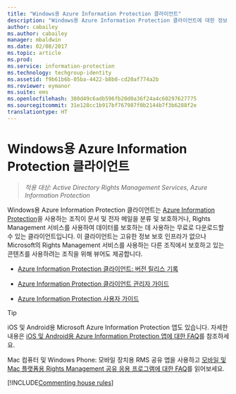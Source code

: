 ```yaml
---
title: "Windows용 Azure Information Protection 클라이언트"
description: "Windows용 Azure Information Protection 클라이언트에 대한 정보 리소스입니다. 무료로 다운로드할 수 있는 이 클라이언트는 문서와 전자 메일을 분류하고 보호하려는 조직을 위한 것입니다."
author: cabailey
ms.author: cabailey
manager: mbaldwin
ms.date: 02/08/2017
ms.topic: article
ms.prod: 
ms.service: information-protection
ms.technology: techgroup-identity
ms.assetid: f9b61b6b-05ba-4422-b8b0-cd20af774a2b
ms.reviewer: eymanor
ms.suite: ems
ms.openlocfilehash: 380d49c6adb596fb20d0a36f24a4c60297627775
ms.sourcegitcommit: 31e128cc1b917bf767987f0b2144b7f3b6288f2e
translationtype: HT
---
```

# <a name="azure-information-protection-client-for-windows"></a>Windows용 Azure Information Protection 클라이언트

>*적용 대상: Active Directory Rights Management Services, Azure Information Protection*

Windows용 Azure Information Protection 클라이언트는 [Azure Information Protection](../understand-explore/what-is-information-protection.md)을 사용하는 조직이 문서 및 전자 메일을 분류 및 보호하거나, Rights Management 서비스를 사용하여 데이터를 보호하는 데 사용하는 무료로 다운로드할 수 있는 클라이언트입니다. 이 클라이언트는 고유한 정보 보호 인프라가 없으나 Microsoft의 Rights Management 서비스를 사용하는 다른 조직에서 보호하고 있는 콘텐츠를 사용하려는 조직을 위해 뷰어도 제공합니다.

- [Azure Information Protection 클라이언트: 버전 릴리스 기록](client-version-release-history.md)

- [Azure Information Protection 클라이언트 관리자 가이드](client-admin-guide.md)

- [Azure Information Protection 사용자 가이드](client-user-guide.md)

> [!TIP]
> iOS 및 Android용 Microsoft Azure Information Protection 앱도 있습니다. 자세한 내용은 [iOS 및 Android용 Azure Information Protection 앱에 대한 FAQ](mobile-app-faq.md )를 참조하세요.
> 
> Mac 컴퓨터 및 Windows Phone: 모바일 장치용 RMS 공유 앱을 사용하고 [모바일 및 Mac 플랫폼용 Rights Management 공유 응용 프로그램에 대한 FAQ](http://technet.microsoft.com/dn451248)를 읽어보세요.


[!INCLUDE[Commenting house rules](../includes/houserules.md)]
